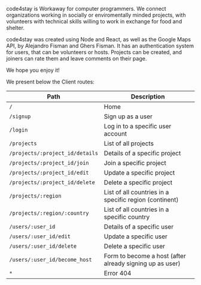 code4stay is Workaway for computer programmers. We connect organizations working in socially or enviromentally minded projects, with volunteers with technical skills willing to work in exchange for food and shelter.

code4stay was created using Node and React, as well as the Google Maps API, by Alejandro Fisman and Ghers Fisman. It has an authentication system for users, that can be volunteers or hosts. Projects can be created, and joiners can rate them and leave comments on their page.

We hope you enjoy it!


We present below the Client routes:


| Path                                     |  Description                                               |
| -----------                              | -----------                                                |
| `/`                                      | Home                                                       |
| `/signup`                                | Sign up as a user                                          |
| `/login`                                 | Log in to a specific user account                          |
| `/projects`                              | List of all projects                                    |   
| `/projects/:project_id/details`          | Details of a specific project                              |
| `/projects/:project_id/join`             | Join a specific project                                  |
| `/projects/:project_id/edit`             | Update a specific project                                  |
| `/projects/:project_id/delete`           | Delete a specific project                                  |
| `/projects/:region`                      | List of all countries in a specific region (continent)     |
| `/projects/:region/:country`             | List of all countries in a specific country                |
| `/users/:user_id`                        | Details of a specific user                                 |
| `/users/:user_id/edit`                   | Update a specific user                                     |
| `/users/:user_id/delete`                 | Delete a specific user                                     |
| `/users/:user_id/become_host`            | Form to become a host (after already signing up as user)   |
| `*`                                      | Error 404                                                  |






